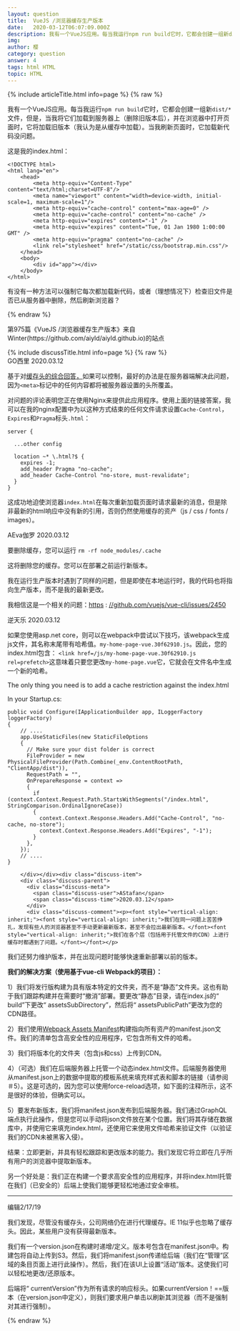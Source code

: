 ```yaml
---
layout: question
title:  VueJS /浏览器缓存生产版本
date:   2020-03-12T06:07:09.000Z
description: 我有一个VueJS应用。每当我运行npm run build它时，它都会创建一组新dist/\*文件，但是，当我将它们加载到服务器上（删除旧版本后），并在浏...
img: 
author: 樱
category: question
answer: 4
tags: html HTML
topic: HTML
---
```

<div class="article-root">
  <div class="article">
    {% include articleTitle.html info=page %}
    {% raw %}
    <div class="article-content"><p><font style="vertical-align: inherit;"><font style="vertical-align: inherit;">我有一个VueJS应用。</font><font style="vertical-align: inherit;">每当我运行</font></font><code>npm run build</code><font style="vertical-align: inherit;"><font style="vertical-align: inherit;">它时，它都会创建一组新</font></font><code>dist/*</code><font style="vertical-align: inherit;"><font style="vertical-align: inherit;">文件，但是，当我将它们加载到服务器上（删除旧版本后），并在浏览器中打开页面时，它将加载旧版本（我认为是从缓存中加载）。</font><font style="vertical-align: inherit;">当我刷新页面时，它加载新代码没问题。</font></font></p>

<p><font style="vertical-align: inherit;"><font style="vertical-align: inherit;">这是我的index.html：</font></font></p>

<pre><code>&lt;!DOCTYPE html&gt;<font></font>
&lt;html lang="en"&gt;<font></font>
    &lt;head&gt;<font></font>
        &lt;meta http-equiv="Content-Type" content="text/html;charset=UTF-8"/&gt;<font></font>
        &lt;meta name="viewport" content="width=device-width, initial-scale=1, maximum-scale=1"/&gt;<font></font>
        &lt;meta http-equiv="cache-control" content="max-age=0" /&gt;<font></font>
        &lt;meta http-equiv="cache-control" content="no-cache" /&gt;<font></font>
        &lt;meta http-equiv="expires" content="-1" /&gt;<font></font>
        &lt;meta http-equiv="expires" content="Tue, 01 Jan 1980 1:00:00 GMT" /&gt;<font></font>
        &lt;meta http-equiv="pragma" content="no-cache" /&gt;<font></font>
        &lt;link rel="stylesheet" href="/static/css/bootstrap.min.css"/&gt;<font></font>
    &lt;/head&gt;<font></font>
    &lt;body&gt;<font></font>
        &lt;div id="app"&gt;&lt;/div&gt;<font></font>
    &lt;/body&gt;<font></font>
&lt;/html&gt;<font></font>
</code></pre>

<p><font style="vertical-align: inherit;"><font style="vertical-align: inherit;">有没有一种方法可以强制它每次都加载新代码，或者（理想情况下）检查旧文件是否已从服务器中删除，然后刷新浏览器？</font></font></p></div>
    {% endraw %}
  </div>
  <p class="winter_mark">第975篇《VueJS /浏览器缓存生产版本》来自Winter(https://github.com/aiyld/aiyld.github.io)的站点</p>
  <div class="discuss-wrapper">
    {% include discussTitle.html info=page %}
    {% raw %}
    <div class="discuss-item">
        <div class="discuss-parent">
          <div class="discuss-meta">
            <span class="discuss-user">GO西里</span>
            <span class="discuss-time">2020.03.12</span>
          </div>
          <div class="discuss-comment"><p><font style="vertical-align: inherit;"><font style="vertical-align: inherit;">基于对</font></font><a href="https://stackoverflow.com/a/2068407/5163325"><font style="vertical-align: inherit;"><font style="vertical-align: inherit;">缓存头的综合回答，</font></font></a><font style="vertical-align: inherit;"><font style="vertical-align: inherit;">如果可以控制，最好的办法是在服务器端解决此问题，因为</font></font><code>&lt;meta&gt;</code><font style="vertical-align: inherit;"><font style="vertical-align: inherit;">标记中的</font><font style="vertical-align: inherit;">任何内容都</font><font style="vertical-align: inherit;">将被服务器设置的头所覆盖。</font></font></p>

<p><font style="vertical-align: inherit;"><font style="vertical-align: inherit;">对问题的评论表明您正在使用Nginx来提供此应用程序。</font><font style="vertical-align: inherit;">使用上面的链接答案，我可以</font><font style="vertical-align: inherit;">在我的nginx配置中</font><font style="vertical-align: inherit;">为以</font><font style="vertical-align: inherit;">这种方式</font><font style="vertical-align: inherit;">结束的任何文件请求</font><font style="vertical-align: inherit;">设置</font></font><code>Cache-Control</code><font style="vertical-align: inherit;"><font style="vertical-align: inherit;">，</font></font><code>Expires</code><font style="vertical-align: inherit;"><font style="vertical-align: inherit;">和</font></font><code>Pragma</code><font style="vertical-align: inherit;"><font style="vertical-align: inherit;">标头</font></font><code>.html</code><font style="vertical-align: inherit;"><font style="vertical-align: inherit;">：</font></font></p>

<pre><code>server {<font></font>
<font></font>
  ...other config<font></font>
<font></font>
  location ~* \.html?$ {<font></font>
    expires -1;<font></font>
    add_header Pragma "no-cache";<font></font>
    add_header Cache-Control "no-store, must-revalidate";<font></font>
  }<font></font>
}<font></font>
</code></pre>

<p><font style="vertical-align: inherit;"><font style="vertical-align: inherit;">这成功地迫使浏览器</font></font><code>index.html</code><font style="vertical-align: inherit;"><font style="vertical-align: inherit;">在每次重新加载页面时</font><font style="vertical-align: inherit;">请求最新的消息</font><font style="vertical-align: inherit;">，但是除非最新的html响应中没有新的引用，否则仍然使用缓存的资产（js / css / fonts / images）。</font></font></p></div>
        </div></div><div class="discuss-item">
        <div class="discuss-parent">
          <div class="discuss-meta">
            <span class="discuss-user">AEva伽罗</span>
            <span class="discuss-time">2020.03.12</span>
          </div>
          <div class="discuss-comment"><p><font style="vertical-align: inherit;"><font style="vertical-align: inherit;">要删除缓存，您可以运行 </font></font><code>rm -rf node_modules/.cache</code></p>

<p><font style="vertical-align: inherit;"><font style="vertical-align: inherit;">这将删除您的缓存。</font><font style="vertical-align: inherit;">您可以在部署之前运行新版本。</font></font></p>

<p><font style="vertical-align: inherit;"><font style="vertical-align: inherit;">我在运行生产版本时遇到了同样的问题，但是即使在本地运行时，我的代码也将指向生产版本，而不是我的最新更改。</font></font></p>

<p><font style="vertical-align: inherit;"><font style="vertical-align: inherit;">我相信这是一个相关的问题：</font><a href="https://github.com/vuejs/vue-cli/issues/2450" rel="nofollow noreferrer"><font style="vertical-align: inherit;">https</font></a><font style="vertical-align: inherit;"> : </font></font><a href="https://github.com/vuejs/vue-cli/issues/2450" rel="nofollow noreferrer"><font style="vertical-align: inherit;"><font style="vertical-align: inherit;">//github.com/vuejs/vue-cli/issues/2450</font></font></a></p></div>
        </div></div><div class="discuss-item">
        <div class="discuss-parent">
          <div class="discuss-meta">
            <span class="discuss-user">逆天乐</span>
            <span class="discuss-time">2020.03.12</span>
          </div>
          <div class="discuss-comment"><p><font style="vertical-align: inherit;"><font style="vertical-align: inherit;">如果您使用asp.net core，则可以在webpack中尝试以下技巧，该webpack生成js文件，其名称末尾带有哈希值。</font></font><code>my-home-page-vue.30f62910.js</code><font style="vertical-align: inherit;"><font style="vertical-align: inherit;">。</font><font style="vertical-align: inherit;">因此，您的index.html包含：
 </font></font><code>&lt;link href=/js/my-home-page-vue.30f62910.js rel=prefetch&gt;</code><font style="vertical-align: inherit;"><font style="vertical-align: inherit;">这意味着只要您更改</font></font><code>my-home-page.vue</code><font style="vertical-align: inherit;"><font style="vertical-align: inherit;">它，它就会在文件名中生成一个新的哈希。</font></font></p>

<p>The only thing you need is to add a cache restriction against the index.html</p>

<p>In your Startup.cs:</p>

<pre><code>public void Configure(IApplicationBuilder app, ILoggerFactory loggerFactory)<font></font>
{<font></font>
    // ....<font></font>
    app.UseStaticFiles(new StaticFileOptions<font></font>
    {<font></font>
      // Make sure your dist folder is correct<font></font>
      FileProvider = new PhysicalFileProvider(Path.Combine(_env.ContentRootPath, "ClientApp/dist")),<font></font>
      RequestPath = "",<font></font>
      OnPrepareResponse = context =&gt;<font></font>
      {<font></font>
        if (context.Context.Request.Path.StartsWithSegments("/index.html", StringComparison.OrdinalIgnoreCase))<font></font>
        {<font></font>
          context.Context.Response.Headers.Add("Cache-Control", "no-cache, no-store");<font></font>
          context.Context.Response.Headers.Add("Expires", "-1");<font></font>
        }<font></font>
      },<font></font>
    });<font></font>
    // ....<font></font>
}<font></font>
</code></pre></div>
        </div></div><div class="discuss-item">
        <div class="discuss-parent">
          <div class="discuss-meta">
            <span class="discuss-user">AStafan</span>
            <span class="discuss-time">2020.03.12</span>
          </div>
          <div class="discuss-comment"><p><font style="vertical-align: inherit;"><font style="vertical-align: inherit;">我们在同一问题上苦苦挣扎，发现有些人的浏览器甚至不手动更新最新版本，甚至不会拉出最新版本。</font><font style="vertical-align: inherit;">我们在各个层（包括用于托管文件的CDN）上进行缓存时都遇到了问题。</font></font></p>

<p><font style="vertical-align: inherit;"><font style="vertical-align: inherit;">我们还努力维护版本，并在出现问题时能够快速重新部署以前的版本。</font></font></p>

<p><strong><font style="vertical-align: inherit;"><font style="vertical-align: inherit;">我们的解决方案（使用基于vue-cli Webpack的项目）：</font></font></strong></p>

<p><font style="vertical-align: inherit;"><font style="vertical-align: inherit;">1）我们将发行版构建为具有版本特定的文件夹，而不是“静态”文件夹。</font><font style="vertical-align: inherit;">这也有助于我们跟踪构建并在需要时“撤消”部署。</font><font style="vertical-align: inherit;">要更改“静态”目录，请在index.js的“ build”下更改“ assetsSubDirectory”，然后将“ assetsPublicPath”更改为您的CDN路径。</font></font></p>

<p><font style="vertical-align: inherit;"><font style="vertical-align: inherit;">2）我们使用</font></font><a href="https://github.com/webdeveric/webpack-assets-manifest" rel="noreferrer"><font style="vertical-align: inherit;"><font style="vertical-align: inherit;">Webpack Assets Manifest</font></font></a><font style="vertical-align: inherit;"><font style="vertical-align: inherit;">构建指向所有资产的manifest.json文件。</font><font style="vertical-align: inherit;">我们的清单包含高安全性的应用程序，它包含所有文件的哈希。</font></font></p>

<p><font style="vertical-align: inherit;"><font style="vertical-align: inherit;">3）我们将版本化的文件夹（包含js和css）上传到CDN。</font></font></p>

<p><font style="vertical-align: inherit;"><font style="vertical-align: inherit;">4）（可选）我们在后端服务器上托管一个动态index.html文件。</font><font style="vertical-align: inherit;">后端服务器使用从manifest.json上的数据中提取的模板系统来填充样式表和脚本的链接（请参阅＃5）。</font><font style="vertical-align: inherit;">这是可选的，因为您可以使用force-reload选项，如下面的注释所示，这不是很好的体验，但确实可以。</font></font></p>

<p><font style="vertical-align: inherit;"><font style="vertical-align: inherit;">5）要发布新版本，我们将manifest.json发布到后端服务器。</font><font style="vertical-align: inherit;">我们通过GraphQL端点执行此操作，但是您可以手动将json文件放在某个位置。</font><font style="vertical-align: inherit;">我们将其存储在数据库中，并使用它来填充index.html，还使用它来使用文件哈希来验证文件（以验证我们的CDN未被黑客入侵）。</font></font></p>

<p><font style="vertical-align: inherit;"><font style="vertical-align: inherit;">结果：立即更新，并具有轻松跟踪和更改版本的能力。</font><font style="vertical-align: inherit;">我们发现它将立即在几乎所有用户的浏览器中提取新版本。</font></font></p>

<p><font style="vertical-align: inherit;"><font style="vertical-align: inherit;">另一个好处是：我们正在构建一个要求高安全性的应用程序，并将index.html托管在我们（已安全的）后端上使我们能够更轻松地通过安全审核。</font></font></p>

<hr>

<p><font style="vertical-align: inherit;"><font style="vertical-align: inherit;">编辑2/17/19</font></font></p>

<p><font style="vertical-align: inherit;"><font style="vertical-align: inherit;">我们发现，尽管没有缓存头，公司网络仍在进行代理缓存。</font><font style="vertical-align: inherit;">IE 11似乎也忽略了缓存头。</font><font style="vertical-align: inherit;">因此，某些用户没有获得最新版本。</font></font></p>

<p><font style="vertical-align: inherit;"><font style="vertical-align: inherit;">我们有一个version.json在构建时递增/定义。</font><font style="vertical-align: inherit;">版本号包含在manifest.json中。</font><font style="vertical-align: inherit;">构建包将自动上传到S3。</font><font style="vertical-align: inherit;">然后，我们将manifest.json传递给后端（我们在“管理”区域的条目页面上进行此操作）。</font><font style="vertical-align: inherit;">然后，我们在该UI上设置“活动”版本。</font><font style="vertical-align: inherit;">这使我们可以轻松地更改/还原版本。</font></font></p>

<p><font style="vertical-align: inherit;"><font style="vertical-align: inherit;">后端将“ currentVersion”作为所有请求的响应标头。</font><font style="vertical-align: inherit;">如果currentVersion！==版本（在version.json中定义），则我们要求用户单击以刷新其浏览器（而不是强制对其进行强制）。</font></font></p></div>
        </div></div>
    {% endraw %}
  </div>
<div>
